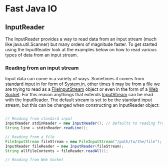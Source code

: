 # Fast Java IO

## InputReader

The InputReader provides a way to read data from an input stream (much like java.util.Scanner) but many orders of magnitude faster. To get started using the InputReader look at the examples below on how to read various types of data from an input stream. 

### Reading from an input stream

Input data can come in a variety of ways. Sometimes it comes from standard input in for form of [System.in](https://docs.oracle.com/javase/7/docs/api/java/lang/System.html#in), other times it may be from a file we are trying to read as a [FileInputStream](https://docs.oracle.com/javase/7/docs/api/java/io/FileInputStream.html) object or even in the form of a [Web Socket](https://docs.oracle.com/javase/7/docs/api/java/net/Socket.html#getInputStream()). For this reason anythings that extends [InputStream](https://docs.oracle.com/javase/7/docs/api/java/io/InputStream.html) can be read with the InputReader. The default stream is set to be the standard input stream, but this can be changed when constructing an InputReader object:

``` java

// Reading from standard input
InputReader stdinReader = new InputReader(); // Defaults to reading from System.in
String line = stdinReader.readLine();

// Reading from a file
FileInputStream fileStream = new FileInputStream("/path/to/the/file");
InputReader fileReader = new InputReader(fileStream);
String allFileContents = fileReader.readAll();

// Reading from Web Socket


```




